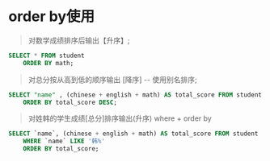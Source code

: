 # order by使用

> 对数学成绩排序后输出【升序】;
>
``` sql
SELECT * FROM student 
	ORDER BY math;
```

> 对总分按从高到低的顺序输出 [降序] -- 使用别名排序;
>
``` sql
SELECT "name" , (chinese + english + math) AS total_score FROM student 
	ORDER BY total_score DESC;
```    

> 对姓韩的学生成绩[总分]排序输出(升序) where + order by
>
```sql
SELECT `name`, (chinese + english + math) AS total_score FROM student
	WHERE `name` LIKE '韩%'
	ORDER BY total_score;
```